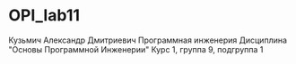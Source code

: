 # OPI_lab11
Кузьмич 
Александр
Дмитриевич
Программная инженерия
Дисциплина "Основы Программной Инженерии"
Курс 1, группа 9, подгруппа 1

